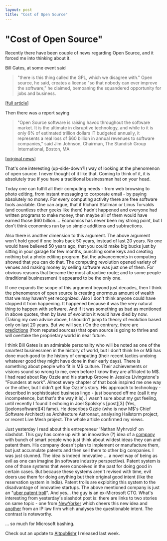 ```yaml
---
layout: post
title: "Cost of Open Source"
---
```

"Cost of Open Source"
===
Recently there have been couple of news regarding Open Source, and it forced me into thinking about it.  
  
Bill Gates, at some event said  
  

> "there is this thing called the GPL, which we disagree with." Open source, he said, creates a license "so that nobody can ever improve the software," he claimed, bemoaning the squandered opportunity for jobs and business.  
> 

\[[full article][0]\]  
  
Then there was a report saying
> 
>   
> "Open Source software is raising havoc throughout the software market. It is the ultimate in disruptive technology, and while to it is only 6% of estimated trillion dollars IT budgeted annually, it represents a real loss of $60 billion in annual revenues to software companies," said Jim Johnson, Chairman, The Standish Group International, Boston, MA

\[[original news][1]\]  
  
That's one interesting (up-side-down?!) way of looking at the phenomenon of open source. I never thought of it like that. Coming to think of it, it is absolutely true if you have a traditional businessman hat on your head.  
  
Today one can fulfill all their computing needs - from web browsing to photo editing, from instant messaging to corporate email - by paying absolutely no money. For every computing activity there are free software tools available. One can argue, that if Richard Stallman or Linus Torvalds (and countless other geeks like them) hadn't happened and everyone had written programs to make money, then maybe all of them would have earned those $60 billion.... Economics has never been my strong point, but I don't think economies run by so simple additions and subtractions.  
  
Also there is another dimension to this argument. The above argument won't hold good if one looks back 50 years, instead of last 20 years. No one would have believed 50 years ago, that you could make big bucks just by sitting in your garage for few months, punching some keys and creating nothing but a photo editing program. But the advancements in computing showed that you can do that. The computing revolution opened variety of venues and making money by selling software was just one of them. For obvious reasons that became the most attractive route; and to some people (traditional businessmen) it appeared to be the only one.  
  
If one expands the scope of this argument beyond just decades, then I think the phenomenon of open source is creating enormous amount of wealth that we may haven't yet recognized. Also I don't think anyone could have stopped it from happening. It happened because it was the very natural thing to happen with software. And if it was something as bad as mentioned in above quotes, then by laws of evolution it would have died by now. (Taking my own advice above, I shouldn't jump to theory of evolution based only on last 20 years. But we will see.) On the contrary, there are [predictions][2] (from reputed sources) that open source is going to thrive and will overtake the proprietary world in near future.  
  
I think Bill Gates is an admirable personality who will be noted as one of the smartest businessmen in the history of world, but I don't think he or M$ has done much good to the history of computing (their recent tactics undoing whatever good they might have done in their early days). There is something about people who fit in M$ culture. Their achievements or visions sound so wrong to me, even before I know they are affiliated to M$. I had read about Ray Ozzie and his startup Groove in Jessica Livingstone's "Founders at work". Almost every chapter of that book inspired me one way or the other, but I didn't get Ray Ozzie's story. His approach to technology - described in sophisticated business lingo - just bounced off me (call it my incompetence, but that's the way it is). I wasn't sure about my gut feeling, until recently I found it echoing in Joel Spolsky's [post][3] (Yes, [joelonsoftware][4] fame). He describes Ozzie (who is now M$'s Chief Software Architect) as Architecture Astronaut, analysing Hailstorm project, or recent Live Mesh project. The whole article confirmed my views.  
  
Just yesterday I read about this entrepreneur 'Nathan Myhrvold' on slashdot. This guy has come up with an innovative (?) idea of a [company][5] with bunch of smart people who just think about wildest ideas they can and patent them. His company doesn't plan to implement or manufacture them, but just accumulate patents and then sell them to other big companies. I was just stunned. The idea is indeed innovative ... a novel way of being as evil as one can imagine (in software industry perspective). Patent system is one of those systems that were conceived in the past for doing good in certain cases. But because these systems aren't revised with time, evil doers use them for doing anything but their original good intent (like the reservation system in India). Patent trolls are exploiting this system to the disadvantage of innovative startups. The above mentioned company is just an "[uber patent troll][6]". And yes... the guy is an ex-Microsoft CTO. What's interesting from yesterday's slashdot post is: there are links to two stories on same topic - one from [NewYorker][7] which cheers this new idea and [another][8] from an IP law firm which analyses the questionable intent. The contrast is noteworthy.  
  
... so much for Microsoft bashing.  
  
Check out an update to [Altpublishr][9] I released last week.

[0]: http://arstechnica.com/journals/microsoft.ars/2008/04/23/bill-gates-the-gpl-which-we-disagree-with
[1]: http://www.marketwire.com/mw/release.do?id=844462
[2]: http://news.zdnet.co.uk/software/0,1000000121,39379900,00.htm
[3]: http://www.joelonsoftware.com/items/2008/05/01.html
[4]: http://www.joelonsoftware.com/
[5]: http://www.intellectualventures.com/
[6]: http://yro.slashdot.org/article.pl?sid=06/04/26/1722204&tid=155
[7]: http://www.newyorker.com/reporting/2008/05/12/080512fa_fact_gladwell?currentPage=all
[8]: http://www.ipww.com/display.php/file=/texts/0506/venture
[9]: http://code.google.com/p/altcanvas/wiki/AltPublishr
